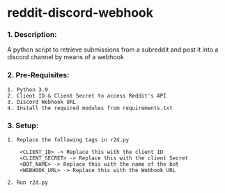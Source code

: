# reddit-discord-webhook

### 1. Description:

A python script to retrieve submissions from a subreddit and post it into a discord channel by means of a webhook

### 2. Pre-Requisites:

	1. Python 3.9
	2. Client ID & Client Secret to access Reddit's API
	3. Discord Webhook URL
	4. Install the required modules from requirements.txt
	

### 3. Setup:

	1. Replace the following tags in r2d.py
	
		<CLIENT_ID> -> Replace this with the client ID
		<CLIENT_SECRET> -> Replace this with the client Secret
		<BOT_NAME> -> Replace this with the name of the bot
		<WEBHOOK_URL> -> Replace this with the Webhook URL
	
	2. Run r2d.py


